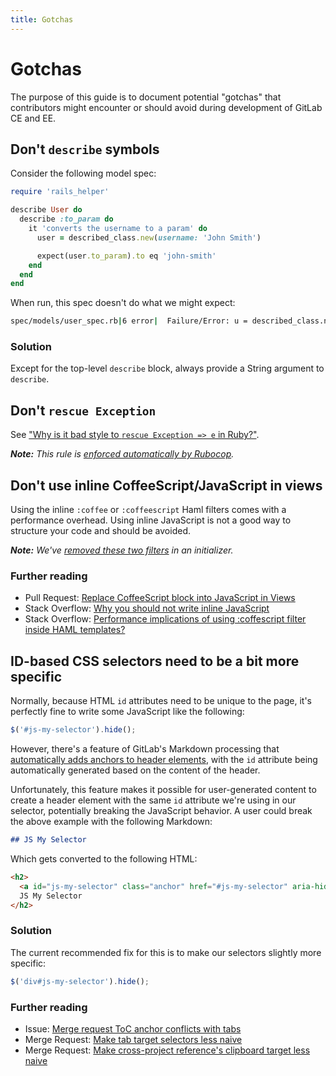 ```yaml
---
title: Gotchas
---
```


# Gotchas

The purpose of this guide is to document potential "gotchas" that contributors
might encounter or should avoid during development of GitLab CE and EE.

## Don't `describe` symbols

Consider the following model spec:

```ruby
require 'rails_helper'

describe User do
  describe :to_param do
    it 'converts the username to a param' do
      user = described_class.new(username: 'John Smith')

      expect(user.to_param).to eq 'john-smith'
    end
  end
end
```

When run, this spec doesn't do what we might expect:

```sh
spec/models/user_spec.rb|6 error|  Failure/Error: u = described_class.new NoMethodError: undefined method `new' for :to_param:Symbol
```

### Solution

Except for the top-level `describe` block, always provide a String argument to
`describe`.

## Don't `rescue Exception`

See ["Why is it bad style to `rescue Exception => e` in Ruby?"][Exception].

_**Note:** This rule is [enforced automatically by
Rubocop](https://gitlab.com/gitlab-org/gitlab-ce/blob/8-4-stable/.rubocop.yml#L911-914)._

[Exception]: http://stackoverflow.com/q/10048173/223897

## Don't use inline CoffeeScript/JavaScript in views

Using the inline `:coffee` or `:coffeescript` Haml filters comes with a
performance overhead. Using inline JavaScript is not a good way to structure your code and should be avoided.

_**Note:** We've [removed these two filters](https://gitlab.com/gitlab-org/gitlab-ce/blob/master/config/initializers/hamlit.rb)
in an initializer._

### Further reading

- Pull Request: [Replace CoffeeScript block into JavaScript in Views](https://git.io/vztMu)
- Stack Overflow: [Why you should not write inline JavaScript](http://programmers.stackexchange.com/questions/86589/why-should-i-avoid-inline-scripting)
- Stack Overflow: [Performance implications of using :coffescript filter inside HAML templates?](http://stackoverflow.com/a/17571242/223897)

## ID-based CSS selectors need to be a bit more specific

Normally, because HTML `id` attributes need to be unique to the page, it's
perfectly fine to write some JavaScript like the following:

```javascript
$('#js-my-selector').hide();
```

However, there's a feature of GitLab's Markdown processing that [automatically
adds anchors to header elements][ToC Processing], with the `id` attribute being
automatically generated based on the content of the header.

Unfortunately, this feature makes it possible for user-generated content to
create a header element with the same `id` attribute we're using in our
selector, potentially breaking the JavaScript behavior. A user could break the
above example with the following Markdown:

```markdown
## JS My Selector
```

Which gets converted to the following HTML:

```html
<h2>
  <a id="js-my-selector" class="anchor" href="#js-my-selector" aria-hidden="true"></a>
  JS My Selector
</h2>
```

[ToC Processing]: https://gitlab.com/gitlab-org/gitlab-ce/blob/8-4-stable/lib/banzai/filter/table_of_contents_filter.rb#L31-37

### Solution

The current recommended fix for this is to make our selectors slightly more
specific:

```javascript
$('div#js-my-selector').hide();
```

### Further reading

- Issue: [Merge request ToC anchor conflicts with tabs](https://gitlab.com/gitlab-org/gitlab-ce/issues/3908)
- Merge Request: [Make tab target selectors less naive](https://gitlab.com/gitlab-org/gitlab-ce/merge_requests/2023)
- Merge Request: [Make cross-project reference's clipboard target less naive](https://gitlab.com/gitlab-org/gitlab-ce/merge_requests/2024)
